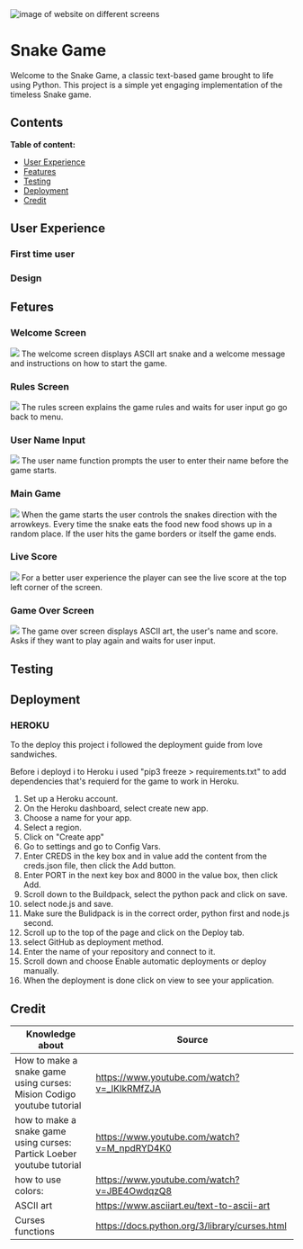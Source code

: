 <img src="docs/AmIResponsive.png" alt="image of website on different screens">

# Snake Game
Welcome to the Snake Game, a classic text-based game brought to life using Python. This project is a simple yet engaging implementation of the timeless Snake game.

## Contents
**Table of content:**
- [User Experience](#user-experience)
- [Features](#features)
- [Testing](#testing)
- [Deployment](#deployment)
- [Credit](#credit)

## User Experience

### First time user

### Design


## Fetures
### Welcome Screen
<img src="docs/welcomeScreen.png">
The welcome screen displays ASCII art snake and a welcome message and instructions on how to start the game.

### Rules Screen
<img src="docs/rulesScreen.png">
The rules screen explains the game rules and waits for user input go go back to menu.

### User Name Input
<img src="docs/enterNameScreen.png">
The user name function prompts the user to enter their name before the game starts.

### Main Game 
<img src="docs/mainGameScreen.png">
When the game starts the user controls the snakes direction with the arrowkeys. Every time the snake eats the food new food shows up in a random place. If the user hits the game borders or itself the game ends.

### Live Score
<img src="docs/liveScoreScreen.png">
For a better user experience the player can see the live score at the top left corner of the screen.

### Game Over Screen
<img src="docs/GameOverScreen.png">
The game over screen displays ASCII art, the user's name and score. Asks if they want to play again and waits for user input.



## Testing

## Deployment

### HEROKU

To the deploy this project i followed the deployment guide from love sandwiches.

Before i deployd i to Heroku i used "pip3 freeze > requirements.txt" to add dependencies that's requierd for the game to work in Heroku.
<ol>
<li> Set up a Heroku account. </li>
<li> On the Heroku dashboard, select create new app.</li>
<li> Choose a name for your app.</li>
<li> Select a region.</li>
<li> Click on "Create app"</li>
<li> Go to settings and go to Config Vars.</li>
<li> Enter CREDS in the key box and in value add the content from the creds.json file, then click the Add button.</li>
<li> Enter PORT in the next key box and 8000 in the value box, then click Add.</li>
<li> Scroll down to the Buildpack, select the python pack and click on save.</li>
<li> select node.js and save. </li>
<li> Make sure the Bulidpack is in the correct order, python first and node.js second. </li>
<li> Scroll up to the top of the page and click on the Deploy tab. </li>
<li> select GitHub as deployment method. </li>
<li> Enter the name of your repository and connect to it. </li>
<li> Scroll down and choose Enable automatic deployments or deploy manually. </li>
<li> When the deployment is done click on view to see your application. </li>
</ol>


## Credit

| Knowledge about | Source |
| -------------------------- | --------------- | 
| How to make a snake game using curses: Mision     Codigo youtube tutorial | https://www.youtube.com/watch?v=_IKIkRMfZJA |
| how to make a snake game using curses: Partick Loeber youtube tutorial| https://www.youtube.com/watch?v=M_npdRYD4K0 |
| how to use colors: | https://www.youtube.com/watch?v=JBE4OwdqzQ8 |
| ASCII art | https://www.asciiart.eu/text-to-ascii-art |
| Curses functions | https://docs.python.org/3/library/curses.html |
